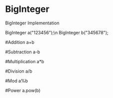 # BigInteger
BigInteger Implementation


BigInteger a("123456");\n
BigInteger b("345678");

#Addition 
a+b

#Subtraction 
a-b

#Multiplication 
a\*b

#Division 
a/b

#Mod 
a%b

#Power
a.pow(b)
